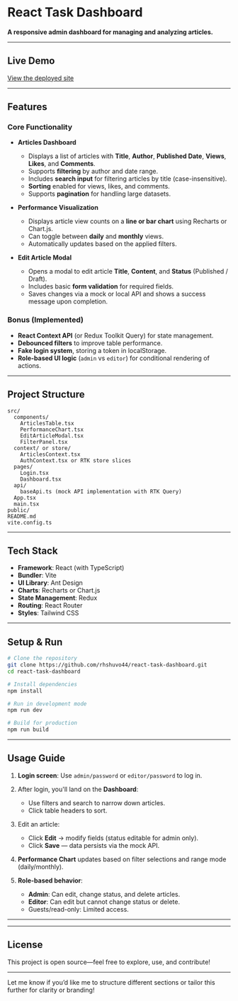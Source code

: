 # React Task Dashboard

**A responsive admin dashboard for managing and analyzing articles.**

---

## Live Demo

[View the deployed site](https://react-task-dashboard-dusky.vercel.app)

---

## Features

### Core Functionality

* **Articles Dashboard**

  * Displays a list of articles with **Title**, **Author**, **Published Date**, **Views**, **Likes**, and **Comments**.
  * Supports **filtering** by author and date range.
  * Includes **search input** for filtering articles by title (case-insensitive).
  * **Sorting** enabled for views, likes, and comments.
  * Supports **pagination** for handling large datasets.

* **Performance Visualization**

  * Displays article view counts on a **line or bar chart** using Recharts or Chart.js.
  * Can toggle between **daily** and **monthly** views.
  * Automatically updates based on the applied filters.

* **Edit Article Modal**

  * Opens a modal to edit article **Title**, **Content**, and **Status** (Published / Draft).
  * Includes basic **form validation** for required fields.
  * Saves changes via a mock or local API and shows a success message upon completion.

### Bonus (Implemented)

* **React Context API** (or Redux Toolkit Query) for state management.
* **Debounced filters** to improve table performance.
* **Fake login system**, storing a token in localStorage.
* **Role-based UI logic** (`admin` vs `editor`) for conditional rendering of actions.

---

## Project Structure

```text
src/
  components/
    ArticlesTable.tsx
    PerformanceChart.tsx
    EditArticleModal.tsx
    FilterPanel.tsx
  context/ or store/
    ArticlesContext.tsx
    AuthContext.tsx or RTK store slices
  pages/
    Login.tsx
    Dashboard.tsx
  api/
    baseApi.ts (mock API implementation with RTK Query)
  App.tsx
  main.tsx
public/
README.md
vite.config.ts
```

---

## Tech Stack

* **Framework**: React (with TypeScript)
* **Bundler**: Vite
* **UI Library**: Ant Design
* **Charts**: Recharts or Chart.js
* **State Management**: Redux 
* **Routing**: React Router
* **Styles**: Tailwind CSS 

---

## Setup & Run

```bash
# Clone the repository
git clone https://github.com/rhshuvo44/react-task-dashboard.git
cd react-task-dashboard

# Install dependencies
npm install

# Run in development mode
npm run dev

# Build for production
npm run build
```

---

## Usage Guide

1. **Login screen**: Use `admin/password` or `editor/password` to log in.
2. After login, you'll land on the **Dashboard**:

   * Use filters and search to narrow down articles.
   * Click table headers to sort.
3. Edit an article:

   * Click **Edit** → modify fields (status editable for admin only).
   * Click **Save** — data persists via the mock API.
4. **Performance Chart** updates based on filter selections and range mode (daily/monthly).
5. **Role-based behavior**:

   * **Admin**: Can edit, change status, and delete articles.
   * **Editor**: Can edit but cannot change status or delete.
   * Guests/read-only: Limited access.

---

---

## License

This project is open source—feel free to explore, use, and contribute!

---

Let me know if you’d like me to structure different sections or tailor this further for clarity or branding!
